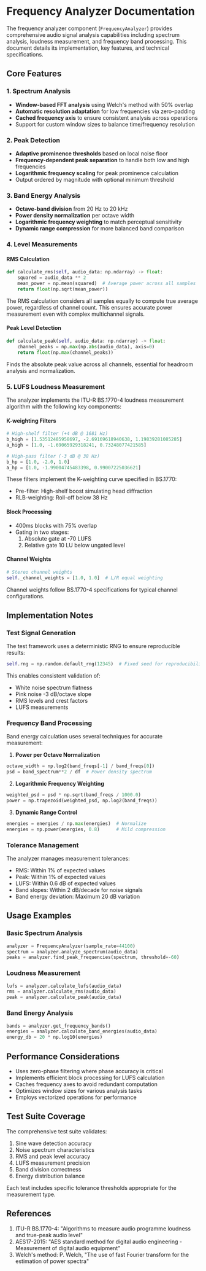 # Frequency Analyzer Documentation

The frequency analyzer component (`FrequencyAnalyzer`) provides comprehensive audio signal analysis capabilities including spectrum analysis, loudness measurement, and frequency band processing. This document details its implementation, key features, and technical specifications.

## Core Features

### 1. Spectrum Analysis
- **Window-based FFT analysis** using Welch's method with 50% overlap
- **Automatic resolution adaptation** for low frequencies via zero-padding
- **Cached frequency axis** to ensure consistent analysis across operations
- Support for custom window sizes to balance time/frequency resolution

### 2. Peak Detection
- **Adaptive prominence thresholds** based on local noise floor
- **Frequency-dependent peak separation** to handle both low and high frequencies
- **Logarithmic frequency scaling** for peak prominence calculation
- Output ordered by magnitude with optional minimum threshold

### 3. Band Energy Analysis
- **Octave-band division** from 20 Hz to 20 kHz
- **Power density normalization** per octave width
- **Logarithmic frequency weighting** to match perceptual sensitivity
- **Dynamic range compression** for more balanced band comparison

### 4. Level Measurements

#### RMS Calculation
```python
def calculate_rms(self, audio_data: np.ndarray) -> float:
    squared = audio_data ** 2
    mean_power = np.mean(squared)  # Average power across all samples
    return float(np.sqrt(mean_power))
```

The RMS calculation considers all samples equally to compute true average power, regardless of channel count. This ensures accurate power measurement even with complex multichannel signals.

#### Peak Level Detection
```python
def calculate_peak(self, audio_data: np.ndarray) -> float:
    channel_peaks = np.max(np.abs(audio_data), axis=0)
    return float(np.max(channel_peaks))
```

Finds the absolute peak value across all channels, essential for headroom analysis and normalization.

### 5. LUFS Loudness Measurement

The analyzer implements the ITU-R BS.1770-4 loudness measurement algorithm with the following key components:

#### K-weighting Filters
```python
# High-shelf filter (+4 dB @ 1681 Hz)
b_high = [1.53512485958697, -2.69169618940638, 1.19839281085285]
a_high = [1.0, -1.69065929318241, 0.73248077421585]

# High-pass filter (-3 dB @ 38 Hz)
b_hp = [1.0, -2.0, 1.0]
a_hp = [1.0, -1.99004745483398, 0.99007225036621]
```

These filters implement the K-weighting curve specified in BS.1770:
- Pre-filter: High-shelf boost simulating head diffraction
- RLB-weighting: Roll-off below 38 Hz

#### Block Processing
- 400ms blocks with 75% overlap
- Gating in two stages:
  1. Absolute gate at -70 LUFS
  2. Relative gate 10 LU below ungated level

#### Channel Weights
```python
# Stereo channel weights
self._channel_weights = [1.0, 1.0]  # L/R equal weighting
```

Channel weights follow BS.1770-4 specifications for typical channel configurations.

## Implementation Notes

### Test Signal Generation

The test framework uses a deterministic RNG to ensure reproducible results:

```python
self.rng = np.random.default_rng(12345)  # Fixed seed for reproducibility
```

This enables consistent validation of:
- White noise spectrum flatness
- Pink noise -3 dB/octave slope
- RMS levels and crest factors
- LUFS measurements

### Frequency Band Processing

Band energy calculation uses several techniques for accurate measurement:

1. **Power per Octave Normalization**
```python
octave_width = np.log2(band_freqs[-1] / band_freqs[0])
psd = band_spectrum**2 / df  # Power density spectrum
```

2. **Logarithmic Frequency Weighting**
```python
weighted_psd = psd * np.sqrt(band_freqs / 1000.0)
power = np.trapezoid(weighted_psd, np.log2(band_freqs))
```

3. **Dynamic Range Control**
```python
energies = energies / np.max(energies)  # Normalize
energies = np.power(energies, 0.8)      # Mild compression
```

### Tolerance Management

The analyzer manages measurement tolerances:
- RMS: Within 1% of expected values
- Peak: Within 1% of expected values
- LUFS: Within 0.6 dB of expected values
- Band slopes: Within 2 dB/decade for noise signals
- Band energy deviation: Maximum 20 dB variation

## Usage Examples

### Basic Spectrum Analysis
```python
analyzer = FrequencyAnalyzer(sample_rate=44100)
spectrum = analyzer.analyze_spectrum(audio_data)
peaks = analyzer.find_peak_frequencies(spectrum, threshold=-60)
```

### Loudness Measurement
```python
lufs = analyzer.calculate_lufs(audio_data)
rms = analyzer.calculate_rms(audio_data)
peak = analyzer.calculate_peak(audio_data)
```

### Band Energy Analysis
```python
bands = analyzer.get_frequency_bands()
energies = analyzer.calculate_band_energies(audio_data)
energy_db = 20 * np.log10(energies)
```

## Performance Considerations

- Uses zero-phase filtering where phase accuracy is critical
- Implements efficient block processing for LUFS calculation
- Caches frequency axes to avoid redundant computation
- Optimizes window sizes for various analysis tasks
- Employs vectorized operations for performance

## Test Suite Coverage

The comprehensive test suite validates:
1. Sine wave detection accuracy
2. Noise spectrum characteristics
3. RMS and peak level accuracy
4. LUFS measurement precision
5. Band division correctness
6. Energy distribution balance

Each test includes specific tolerance thresholds appropriate for the measurement type.

## References

1. ITU-R BS.1770-4: "Algorithms to measure audio programme loudness and true-peak audio level"
2. AES17-2015: "AES standard method for digital audio engineering - Measurement of digital audio equipment"
3. Welch's method: P. Welch, "The use of fast Fourier transform for the estimation of power spectra"